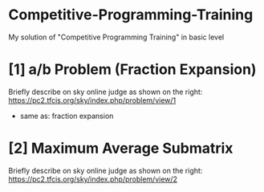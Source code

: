 # Competitive-Programming-Training
My solution of "Competitive Programming Training" in basic level 

# [1] a/b Problem (Fraction Expansion)
Briefly describe on sky online judge as shown on the right:
https://pc2.tfcis.org/sky/index.php/problem/view/1
- same as: fraction expansion

# [2] Maximum Average Submatrix
Briefly describe on sky online judge as shown on the right:
https://pc2.tfcis.org/sky/index.php/problem/view/2

